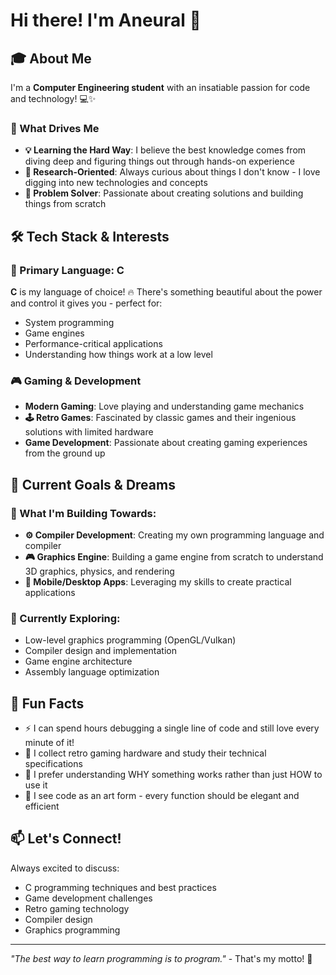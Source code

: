 # Hi there! I'm Aneural 👋

## 🎓 About Me
I'm a **Computer Engineering student** with an insatiable passion for code and technology! 💻✨

### 🚀 What Drives Me
- **💡 Learning the Hard Way**: I believe the best knowledge comes from diving deep and figuring things out through hands-on experience
- **🔬 Research-Oriented**: Always curious about things I don't know - I love digging into new technologies and concepts
- **🎯 Problem Solver**: Passionate about creating solutions and building things from scratch

## 🛠️ Tech Stack & Interests

### 💙 Primary Language: C
**C** is my language of choice! 🔥 There's something beautiful about the power and control it gives you - perfect for:
- System programming
- Game engines
- Performance-critical applications
- Understanding how things work at a low level

### 🎮 Gaming & Development
- **Modern Gaming**: Love playing and understanding game mechanics
- **🕹️ Retro Games**: Fascinated by classic games and their ingenious solutions with limited hardware
- **Game Development**: Passionate about creating gaming experiences from the ground up

## 🎯 Current Goals & Dreams

### 🚧 What I'm Building Towards:
- **⚙️ Compiler Development**: Creating my own programming language and compiler
- **🎮 Graphics Engine**: Building a game engine from scratch to understand 3D graphics, physics, and rendering
- **📱 Mobile/Desktop Apps**: Leveraging my skills to create practical applications

### 🔭 Currently Exploring:
- Low-level graphics programming (OpenGL/Vulkan)
- Compiler design and implementation
- Game engine architecture
- Assembly language optimization

## 🌟 Fun Facts
- ⚡ I can spend hours debugging a single line of code and still love every minute of it!
- 🎲 I collect retro gaming hardware and study their technical specifications
- 🧠 I prefer understanding WHY something works rather than just HOW to use it
- 🎨 I see code as an art form - every function should be elegant and efficient

## 📫 Let's Connect!
Always excited to discuss:
- C programming techniques and best practices
- Game development challenges
- Retro gaming technology
- Compiler design
- Graphics programming

---
*"The best way to learn programming is to program."* - That's my motto! 💪
